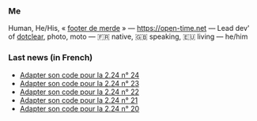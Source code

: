### Me

Human, He/His, « [footer de merde](https://open-time.net/post/2013/07/17/La-veritable-histoire-du-Footer-de-merde-) » — https://open-time.net — Lead dev' of [dotclear](https://git.dotclear.org/dev/dotclear), photo, moto — 🇫🇷 native, 🇬🇧 speaking, 🇪🇺 living — he/him

### Last news (in French)

<!-- BLOG-POST-LIST:START -->
- [Adapter son code pour la 2.24 n° 24](https://open-time.net/post/2022/11/13/Adapter-son-code-pour-la-224-n-24)
- [Adapter son code pour la 2.24 n° 23](https://open-time.net/post/2022/11/12/Adapter-son-code-pour-la-224-n-23)
- [Adapter son code pour la 2.24 n° 22](https://open-time.net/post/2022/11/11/Adapter-son-code-pour-la-224-n-22)
- [Adapter son code pour la 2.24 n° 21](https://open-time.net/post/2022/11/10/Adapter-son-code-pour-la-224-n-21)
- [Adapter son code pour la 2.24 n° 20](https://open-time.net/post/2022/11/09/Adapter-son-code-pour-la-224-n-20)
<!-- BLOG-POST-LIST:END -->
